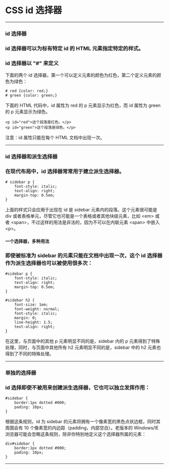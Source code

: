 # CSS id 选择器

---

### id 选择器

### id 选择器可以为标有特定 id 的 HTML 元素指定特定的样式。

### id 选择器以 "#" 来定义

下面的两个 id 选择器，第一个可以定义元素的颜色为红色，第二个定义元素的颜色为绿色：

```
# red {color: red;}
# green {color: green;}
```

下面的 HTML 代码中，id 属性为 red 的 p 元素显示为红色，而 id 属性为 green 的 p 元素显示为绿色。

```
<p id="red">这个段落是红色。</p>
<p id="green">这个段落是绿色。</p>
```

注意：id 属性只能在每个 HTML 文档中出现一次。

---

### id 选择器和派生选择器

### 在现代布局中，id 选择器常常用于建立派生选择器。

```
# sidebar p {
    font-style: italic;
    text-align: right;
    margin-top: 0.5em;
}
```

上面的样式只会应用于出现在 id 是 sidebar 元素内的段落。这个元素很可能是 div 或者表格单元，尽管它也可能是一个表格或者其他块级元素，比如 &lt;em&gt; 或者 &lt;span&gt;，不过这样的用法是非法的，因为不可以在内联元素 &lt;span&gt; 中嵌入 &lt;p&gt;。

#### 一个选择器，多种用法

### 即使被标准为 sidebar 的元素只能在文档中出现一次，这个 id 选择器作为派生选择器也可以被使用很多次：

```
#sidebar p {
    font-style: italic;
    text-align: right;
    margin-top: 0.5em;
}

#sidebar h2 {
    font-size: 1em;
    font-weight: normal;
    font-style: italic;
    margin: 0;
    line-height: 1.5;
    text-align: right;
}
```

在这里，与页面中的其他 p 元素明显不同的是，sidebar 内的 p 元素得到了特殊处理，同时，与页面中其他所有 h2 元素明显不同的是，sidebar 中的 h2 元素也得到了不同的特殊处理。

---

### 单独的选择器

### id 选择即使不被用来创建派生选择器，它也可以独立发挥作用：

```
#sidebar {
    border:1px dotted #000;
    pading: 10px;
}
```

根据这条规则，id 为 sidebar 的元素将拥有一个像素宽的黑色点状边框，同时其周围会有 10 个像素宽的内边距（padding，内部空白）。老版本的 Windows/IE 浏览器可能会忽略这条规则，除非你特别地定义这个选择器所属的元素：

```
div#sidebar {
    border:1px dotted #000;
    pading: 10px;
}
```

---
